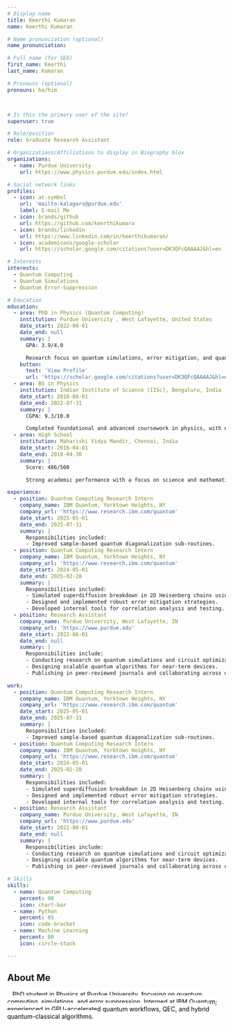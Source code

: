 ```yaml
---
# Display name
title: Keerthi Kumaran
name: Keerthi Kumaran

# Name pronunciation (optional)
name_pronunciation:

# Full name (for SEO)
first_name: Keerthi
last_name: Kumaran

# Pronouns (optional)
pronouns: he/him



# Is this the primary user of the site?
superuser: true

# Role/position
role: Graduate Research Assistant

# Organizations/Affiliations to display in Biography blox
organizations:
  - name: Purdue University
    url: https://www.physics.purdue.edu/index.html

# Social network links
profiles:
  - icon: at-symbol
    url: 'mailto:kalagars@purdue.edu'
    label: E-mail Me
  - icon: brands/github
    url: https://github.com/keerthikumara
  - icon: brands/linkedin
    url: https://www.linkedin.com/in/keerthikumaran/
  - icon: academicons/google-scholar
    url: https://scholar.google.com/citations?user=DK3QFcQAAAAJ&hl=en

# Interests
interests:
  - Quantum Computing
  - Quantum Simulations
  - Quantum Error-Suppression

# Education
education:
  - area: PhD in Physics (Quantum Computing)
    institution: Purdue University , West Lafayette, United States
    date_start: 2022-08-01
    date_end: null
    summary: |
      GPA: 3.9/4.0

      Research focus on quantum simulations, error mitigation, and quantum circuit optimization. Contributed to high-impact projects at IBM Quantum and Purdue University.
    button:
      text: 'View Profile'
      url: 'https://scholar.google.com/citations?user=DK3QFcQAAAAJ&hl=en'
  - area: BS in Physics
    institution: Indian Institute of Science (IISc), Bengaluru, India
    date_start: 2018-08-01
    date_end: 2022-07-31
    summary: |
      CGPA: 9.3/10.0

      Completed foundational and advanced coursework in physics, with early exposure to quantum computing and research.
  - area: High School
    institution: Maharishi Vidya Mandir, Chennai, India
    date_start: 2016-04-01
    date_end: 2018-04-30
    summary: |
      Score: 486/500

      Strong academic performance with a focus on science and mathematics.

experience:
  - position: Quantum Computing Research Intern
    company_name: IBM Quantum, Yorktown Heights, NY
    company_url: 'https://www.research.ibm.com/quantum'
    date_start: 2025-05-01
    date_end: 2025-07-31
    summary: |
      Responsibilities included:
      - Improved sample-based quantum diagonalization sub-routines.
  - position: Quantum Computing Research Intern
    company_name: IBM Quantum, Yorktown Heights, NY
    company_url: 'https://www.research.ibm.com/quantum'
    date_start: 2024-05-01
    date_end: 2025-02-28
    summary: |
      Responsibilities included:
      - Simulated superdiffusion breakdown in 2D Heisenberg chains using quantum circuits.
      - Designed and implemented robust error mitigation strategies.
      - Developed internal tools for correlation analysis and testing.
  - position: Research Assistant
    company_name: Purdue University, West Lafayette, IN
    company_url: 'https://www.purdue.edu'
    date_start: 2022-08-01
    date_end: null
    summary: |
      Responsibilities include:
      - Conducting research on quantum simulations and circuit optimization.
      - Designing scalable quantum algorithms for near-term devices.
      - Publishing in peer-reviewed journals and collaborating across disciplines.

work:
  - position: Quantum Computing Research Intern
    company_name: IBM Quantum, Yorktown Heights, NY
    company_url: 'https://www.research.ibm.com/quantum'
    date_start: 2025-05-01
    date_end: 2025-07-31
    summary: |
      Responsibilities included:
      - Improved sample-based quantum diagonalization sub-routines.
  - position: Quantum Computing Research Intern
    company_name: IBM Quantum, Yorktown Heights, NY
    company_url: 'https://www.research.ibm.com/quantum'
    date_start: 2024-05-01
    date_end: 2025-02-28
    summary: |
      Responsibilities included:
      - Simulated superdiffusion breakdown in 2D Heisenberg chains using quantum circuits.
      - Designed and implemented robust error mitigation strategies.
      - Developed internal tools for correlation analysis and testing.
  - position: Research Assistant
    company_name: Purdue University, West Lafayette, IN
    company_url: 'https://www.purdue.edu'
    date_start: 2022-08-01
    date_end: null
    summary: |
      Responsibilities include:
      - Conducting research on quantum simulations and circuit optimization.
      - Designing scalable quantum algorithms for near-term devices.
      - Publishing in peer-reviewed journals and collaborating across disciplines.

# Skills
skills:
  - name: Quantum Computing
    percent: 90
    icon: chart-bar
  - name: Python
    percent: 85
    icon: code-bracket
  - name: Machine Learning
    percent: 80
    icon: circle-stack

---
```


## About Me

<span style="
  color:  #000000;;
  background-color: rgba(255, 255, 255, 0.9);
  padding: 6px 12px;
  border-radius: 8px;
">
  PhD student in Physics at Purdue University, focusing on quantum computing, simulations, and error suppression.
  Interned at IBM Quantum; experienced in GPU-accelerated quantum workflows, QEC, and hybrid quantum-classical algorithms.
</span>

